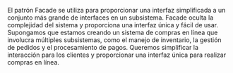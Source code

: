 El patrón Facade se utiliza para proporcionar una interfaz simplificada a un conjunto más grande de interfaces en un subsistema. Facade oculta la complejidad del sistema y proporciona una interfaz única y fácil de usar.
Supongamos que estamos creando un sistema de compras en línea que involucra múltiples subsistemas, como el manejo de inventario, la gestión de pedidos y el procesamiento de pagos. Queremos simplificar la interacción para los clientes y proporcionar una interfaz única para realizar compras en línea.